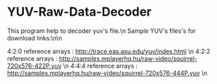 # YUV-Raw-Data-Decoder
This program help to decoder yuv's file.\n
Sample YUV's files's for download links:\n\n

4:2:0  reference arrays : http://trace.eas.asu.edu/yuv/index.html \n
4:2:2 reference arrays : http://samples.mplayerhq.hu/raw-video/squirrel-720x576-422P.yuv \n
4:4:4 reference arrays : http://samples.mplayerhq.hu/raw-video/squirrel-720x576-444P.yuv \n
